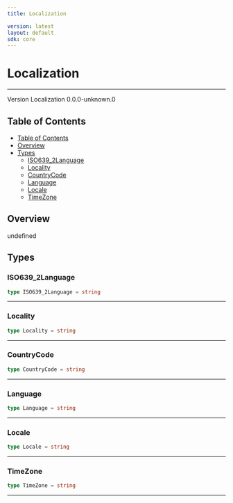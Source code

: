 ```yaml
---
title: Localization

version: latest
layout: default
sdk: core
---
```


# Localization
---
Version Localization 0.0.0-unknown.0

## Table of Contents
   - [Table of Contents](#table-of-contents)
   - [Overview](#overview)
   - [Types](#types)
     - [ISO639_2Language](#isolanguage)
     - [Locality](#locality)
     - [CountryCode](#countrycode)
     - [Language](#language)
     - [Locale](#locale)
     - [TimeZone](#timezone)


## Overview
 undefined

## Types

### ISO639_2Language



```typescript
type ISO639_2Language = string
```



---
### Locality



```typescript
type Locality = string
```



---
### CountryCode



```typescript
type CountryCode = string
```



---
### Language



```typescript
type Language = string
```



---
### Locale



```typescript
type Locale = string
```



---
### TimeZone



```typescript
type TimeZone = string
```



---